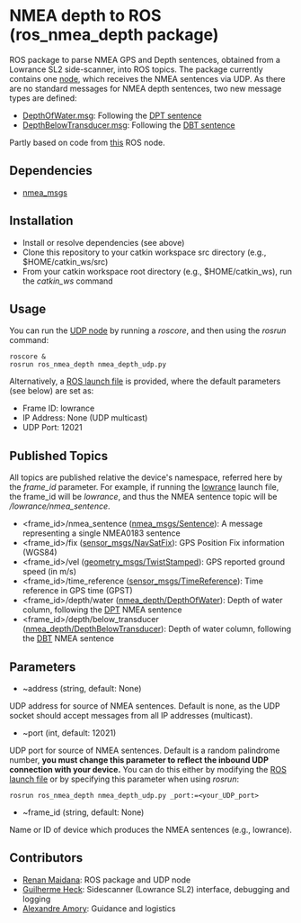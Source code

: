 # NMEA depth to ROS (ros_nmea_depth package)
ROS package to parse NMEA GPS and Depth sentences, obtained from a Lowrance SL2 side-scanner, into ROS topics.
The package currently contains one [node](https://github.com/rgmaidana/nmea-depth/blob/master/scripts/nmea_depth_udp.py), which receives the NMEA sentences via UDP.
As there are no standard messages for NMEA depth sentences, two new message types are defined:

* [DepthOfWater.msg](https://github.com/rgmaidana/nmea-depth/blob/master/msg/DepthOfWater.msg): Following the [DPT sentence](https://gpsd.gitlab.io/gpsd/NMEA.html#_dpt_depth_of_water)
* [DepthBelowTransducer.msg](https://github.com/rgmaidana/nmea-depth/blob/master/msg/DepthBelowTransducer.msg): Following the [DBT sentence](https://gpsd.gitlab.io/gpsd/NMEA.html#_dbt_depth_below_transducer)

Partly based on code from [this](https://github.com/rolker/seapath/blob/master/nodes/seapath_nmea_node.py) ROS node.

## Dependencies

* [nmea_msgs](http://wiki.ros.org/nmea_msgs)

## Installation

* Install or resolve dependencies (see above)
* Clone this repository to your catkin workspace src directory (e.g., $HOME/catkin_ws/src)
* From your catkin workspace root directory (e.g., $HOME/catkin_ws), run the *catkin_ws* command

## Usage

You can run the [UDP node](https://github.com/rgmaidana/nmea-depth/blob/master/scripts/nmea_depth_udp.py) by running a *roscore*, and then using the *rosrun* command:

```
roscore &
rosrun ros_nmea_depth nmea_depth_udp.py
```

Alternatively, a [ROS launch file](https://github.com/rgmaidana/nmea-depth/blob/master/launch/lowrance.launch) is provided, where the default parameters (see below) are set as:

* Frame ID: lowrance
* IP Address: None (UDP multicast)
* UDP Port: 12021

## Published Topics

All topics are published relative the device's namespace, referred here by the *frame_id* parameter.
For example, if running the [lowrance](https://github.com/rgmaidana/nmea-depth/blob/master/launch/lowrance.launch) launch file, the frame_id will be *lowrance*, and thus the NMEA sentence topic will be */lowrance/nmea_sentence*.

* <frame_id>/nmea_sentence ([nmea_msgs/Sentence](http://docs.ros.org/api/nmea_msgs/html/msg/Sentence.html)): A message representing a single NMEA0183 sentence
* <frame_id>/fix ([sensor_msgs/NavSatFix](http://docs.ros.org/melodic/api/sensor_msgs/html/msg/NavSatFix.html)): GPS Position Fix information (WGS84)
* <frame_id>/vel ([geometry_msgs/TwistStamped](http://docs.ros.org/melodic/api/geometry_msgs/html/msg/TwistStamped.html)): GPS reported ground speed (in m/s)
* <frame_id>/time_reference ([sensor_msgs/TimeReference](http://docs.ros.org/melodic/api/sensor_msgs/html/msg/TimeReference.html)): Time reference in GPS time (GPST)
* <frame_id>/depth/water ([nmea_depth/DepthOfWater](https://github.com/rgmaidana/nmea-depth/blob/master/msg/DepthOfWater.msg)): Depth of water column, following the [DPT](https://gpsd.gitlab.io/gpsd/NMEA.html#_dpt_depth_of_water) NMEA sentence
* <frame_id>/depth/below_transducer ([nmea_depth/DepthBelowTransducer](https://github.com/rgmaidana/nmea-depth/blob/master/msg/DepthBelowTransducer.msg)): Depth of water column, following the [DBT](https://gpsd.gitlab.io/gpsd/NMEA.html#_dbt_depth_below_transducer) NMEA sentence

## Parameters

* ~address (string, default: None)

UDP address for source of NMEA sentences. Default is none, as the UDP socket should accept messages from all IP addresses (multicast).

* ~port (int, default: 12021)

UDP port for source of NMEA sentences. Default is a random palindrome number, **you must change this parameter to reflect the inbound UDP connection with your device.** You can do this either by modifying the [ROS launch file](https://github.com/rgmaidana/nmea-depth/blob/master/launch/lowrance.launch) or by specifying this parameter when using *rosrun*:

```
rosrun ros_nmea_depth nmea_depth_udp.py _port:=<your_UDP_port>
```

* ~frame_id (string, default: None)

Name or ID of device which produces the NMEA sentences (e.g., lowrance).

## Contributors

* [Renan Maidana](https://github.com/rgmaidana): ROS package and UDP node
* [Guilherme Heck](https://github.com/heckgui): Sidescanner (Lowrance SL2) interface, debugging and logging
* [Alexandre Amory](https://github.com/amamory): Guidance and logistics
